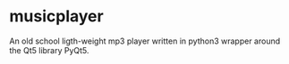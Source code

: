 # musicplayer

An old school ligth-weight mp3 player written in python3 wrapper around the Qt5 library PyQt5.
